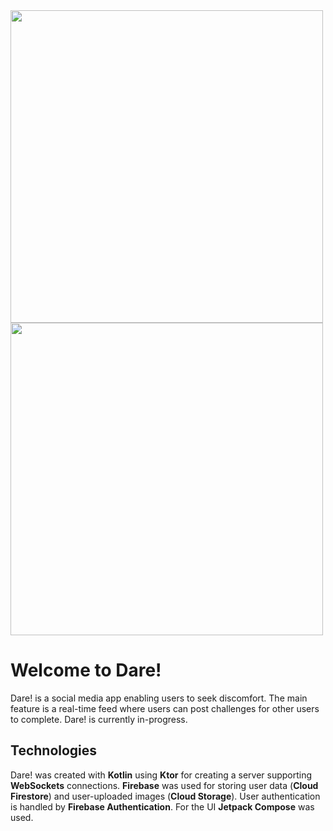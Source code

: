 <img src="https://github.com/thom974/Dare/assets/74675902/f6ff5951-18cf-4ce2-9e87-51c05b2dc407" height="500"/>
<img src="https://github.com/thom974/Dare/assets/74675902/98998a2f-127e-4a55-97ac-008839afdbc2" height="500"/>

# Welcome to Dare!

Dare! is a social media app enabling users to seek discomfort. The main feature is a real-time feed where users can post challenges for other users to complete. Dare! is currently in-progress.

## Technologies

Dare! was created with **Kotlin** using **Ktor** for creating a server supporting **WebSockets** connections. **Firebase** was used for storing user data (**Cloud Firestore**) and user-uploaded images (**Cloud Storage**). User authentication is handled by **Firebase Authentication**. For the UI **Jetpack Compose** was used.
